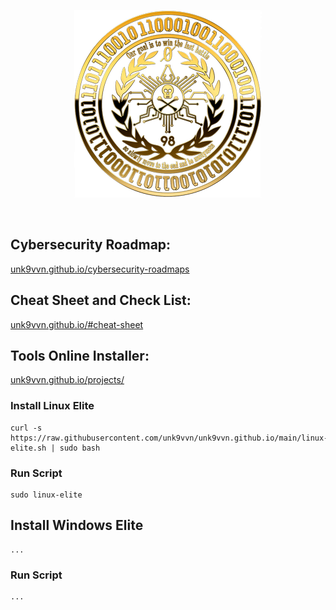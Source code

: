 <div align=center markdown="1">

![Unk9-Logo](https://raw.githubusercontent.com/unk9vvn/unk9vvn.github.io/main/logo.png)

</div>
<br>
</div>

## Cybersecurity Roadmap:
[unk9vvn.github.io/cybersecurity-roadmaps](https://unk9vvn.github.io/cybersecurity-roadmaps)

## Cheat Sheet and Check List:
[unk9vvn.github.io/#cheat-sheet](https://unk9vvn.github.io/#cheat-sheet)

## Tools Online Installer:
[unk9vvn.github.io/projects/](https://unk9vvn.github.io/projects/)

### Install Linux Elite
```
curl -s https://raw.githubusercontent.com/unk9vvn/unk9vvn.github.io/main/linux-elite.sh | sudo bash
```
### Run Script
```
sudo linux-elite
```
## Install Windows Elite
```
...
```
### Run Script
```
...
```
